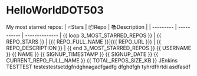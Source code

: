 # HelloWorldDOT503
My most starred repos:
| ⭐️Stars   | 📦Repo    | 📚Description |
| --------- | ----------- | -------------- |
{{ loop 3_MOST_STARRED_REPOS }}
| {{ REPO_STARS }} | [{{ REPO_FULL_NAME }}]({{ REPO_URL }}) | {{ REPO_DESCRIPTION }} |
{{ end 3_MOST_STARRED_REPOS }}
{{ USERNAME }}
{{ NAME }}
{{ SIGNUP_TIMESTAMP }}
{{ SIGNUP_DATE }}
{{ CURRENT_REPO_FULL_NAME }}
{{ TOTAL_REPOS_SIZE_KB }}
JEnkins TESTTEST  testestestsetdgfndghnagadfgadfg
dfghdfgh
tyhrdfhrtdi
asdfasdf
